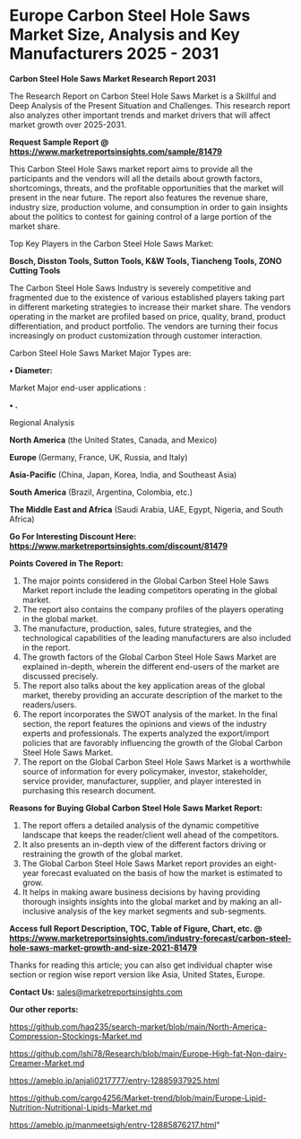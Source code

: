 # Europe Carbon Steel Hole Saws Market Size, Analysis and Key Manufacturers 2025 - 2031

<strong>Carbon Steel Hole Saws Market Research Report 2031</strong>

The Research Report on Carbon Steel Hole Saws Market is a Skillful and Deep Analysis of the Present Situation and Challenges. This research report also analyzes other important trends and market drivers that will affect market growth over 2025-2031.

<strong>Request Sample Report @ <a href=https://www.marketreportsinsights.com/sample/81479>https://www.marketreportsinsights.com/sample/81479</a></strong>

This Carbon Steel Hole Saws market report aims to provide all the participants and the vendors will all the details about growth factors, shortcomings, threats, and the profitable opportunities that the market will present in the near future. The report also features the revenue share, industry size, production volume, and consumption in order to gain insights about the politics to contest for gaining control of a large portion of the market share.

Top Key Players in the Carbon Steel Hole Saws Market:

<strong>Bosch, Disston Tools, Sutton Tools, K&W Tools, Tiancheng Tools, ZONO Cutting Tools</strong>

The Carbon Steel Hole Saws Industry is severely competitive and fragmented due to the existence of various established players taking part in different marketing strategies to increase their market share. The vendors operating in the market are profiled based on price, quality, brand, product differentiation, and product portfolio. The vendors are turning their focus increasingly on product customization through customer interaction.

Carbon Steel Hole Saws Market Major Types are:

<strong>• Diameter:</strong>

Market Major end-user applications :

<strong>• .</strong>

Regional Analysis

</u><strong><b>North America</b></strong> (the United States, Canada, and Mexico)

<strong><b>Europe </b></strong>(Germany, France, UK, Russia, and Italy)

<strong><b>Asia-Pacific</b></strong> (China, Japan, Korea, India, and Southeast Asia)

<strong><b>South America</b></strong> (Brazil, Argentina, Colombia, etc.)

<strong><b>The Middle East and Africa</b></strong> (Saudi Arabia, UAE, Egypt, Nigeria, and South Africa)

<strong>Go For Interesting Discount Here: <a href=https://www.marketreportsinsights.com/discount/81479>https://www.marketreportsinsights.com/discount/81479</a></strong>

<strong>Points Covered in The Report:</strong>
<ol>
  <li>The major points considered in the Global Carbon Steel Hole Saws Market report include the leading competitors operating in the global market.</li>
  <li>The report also contains the company profiles of the players operating in the global market.</li>
  <li>The manufacture, production, sales, future strategies, and the technological capabilities of the leading manufacturers are also included in the report.</li>
  <li>The growth factors of the Global Carbon Steel Hole Saws Market are explained in-depth, wherein the different end-users of the market are discussed precisely.</li>
  <li>The report also talks about the key application areas of the global market, thereby providing an accurate description of the market to the readers/users.</li>
  <li>The report incorporates the SWOT analysis of the market. In the final section, the report features the opinions and views of the industry experts and professionals. The experts analyzed the export/import policies that are favorably influencing the growth of the Global Carbon Steel Hole Saws Market.</li>
  <li>The report on the Global Carbon Steel Hole Saws Market is a worthwhile source of information for every policymaker, investor, stakeholder, service provider, manufacturer, supplier, and player interested in purchasing this research document.</li>
</ol>
<strong>Reasons for Buying Global Carbon Steel Hole Saws Market Report:</strong>

<ol>
  <li>The report offers a detailed analysis of the dynamic competitive landscape that keeps the reader/client well ahead of the competitors.</li>
  <li>It also presents an in-depth view of the different factors driving or restraining the growth of the global market.</li>
  <li>The Global Carbon Steel Hole Saws Market report provides an eight-year forecast evaluated on the basis of how the market is estimated to grow.</li>
  <li>It helps in making aware business decisions by having providing thorough insights insights into the global market and by making an all-inclusive analysis of the key market segments and sub-segments.</li>
</ol>
<strong>Access full Report Description, TOC, Table of Figure, Chart, etc. @ <a href=https://www.marketreportsinsights.com/industry-forecast/carbon-steel-hole-saws-market-growth-and-size-2021-81479>https://www.marketreportsinsights.com/industry-forecast/carbon-steel-hole-saws-market-growth-and-size-2021-81479</a></strong>


Thanks for reading this article; you can also get individual chapter wise section or region wise report version like Asia, United States, Europe.

<strong>Contact Us:</strong>
sales@marketreportsinsights.com

<strong>Our other reports:</strong>

<a href=https://github.com/haq235/search-market/blob/main/North-America-Compression-Stockings-Market.md>https://github.com/haq235/search-market/blob/main/North-America-Compression-Stockings-Market.md</a>

<a href=https://github.com/Ishi78/Research/blob/main/Europe-High-fat-Non-dairy-Creamer-Market.md>https://github.com/Ishi78/Research/blob/main/Europe-High-fat-Non-dairy-Creamer-Market.md</a>

<a href=https://ameblo.jp/anjali0217777/entry-12885937925.html>https://ameblo.jp/anjali0217777/entry-12885937925.html</a>

<a href=https://github.com/cargo4256/Market-trend/blob/main/Europe-Lipid-Nutrition-Nutritional-Lipids-Market.md>https://github.com/cargo4256/Market-trend/blob/main/Europe-Lipid-Nutrition-Nutritional-Lipids-Market.md</a>

<a href=https://ameblo.jp/manmeetsigh/entry-12885876217.html>https://ameblo.jp/manmeetsigh/entry-12885876217.html</a>"
